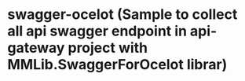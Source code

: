# swagger-ocelot (Sample to collect all api swagger endpoint in api-gateway project with MMLib.SwaggerForOcelot librar)
